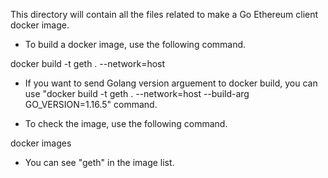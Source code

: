 This directory will contain all the files related to make a Go Ethereum client docker image.


* To build a docker image, use the following command.

docker build -t geth . --network=host

* If you want to send Golang version arguement to docker build, you can use "docker build -t geth . --network=host --build-arg GO_VERSION=1.16.5" command.

* To check the image, use the following command.

docker images

* You can see "geth" in the image list.
